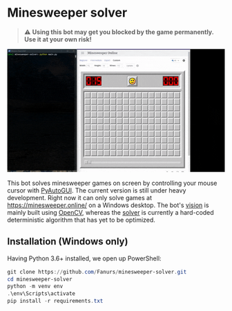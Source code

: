 # Minesweeper solver

> :warning: **Using this bot may get you blocked by the game permanently. Use it at your own risk!**

![A simple demo](docs/img/demo.gif)

This bot solves minesweeper games on screen by controlling your mouse cursor with [PyAutoGUI](https://github.com/asweigart/pyautogui). The current version is still under heavy development. Right now it can only solve games at https://minesweeper.online/ on a Windows desktop. The bot's [vision](src/vision.py) is mainly built using [OpenCV](https://opencv.org/), whereas the [solver](src/solver.py) is currently a hard-coded deterministic algorithm that has yet to be optimized.

## Installation (Windows only)
Having Python 3.6+ installed, we open up PowerShell:
```powershell
git clone https://github.com/Fanurs/minesweeper-solver.git
cd minesweeper-solver
python -m venv env
.\env\Scripts\activate
pip install -r requirements.txt
```
